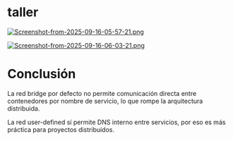 # taller

[![Screenshot-from-2025-09-16-05-57-21.png](https://i.postimg.cc/mDfxysc7/Screenshot-from-2025-09-16-05-57-21.png)](https://postimg.cc/B8gwJRBv)



[![Screenshot-from-2025-09-16-06-03-21.png](https://i.postimg.cc/K82Jf8QG/Screenshot-from-2025-09-16-06-03-21.png)](https://postimg.cc/6yMr5wDg)





# Conclusión

La red bridge por defecto no permite comunicación directa entre contenedores por nombre de servicio, lo que rompe la arquitectura distribuida.

La red user-defined sí permite DNS interno entre servicios, por eso es más práctica para proyectos distribuidos.
